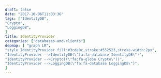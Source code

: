 ```yaml
---
draft: false
date: "2017-10-06T11:03:36"
tags: ["IdentityDB",
"Crypto",
"LoggingDB",
]
title: IdentityProvider
categories: ["databases-and-clients"]
depmap: [ "graph LR",
"style IdentityProvider fill:#3cde8c,stroke:#552523,stroke-width:2px",
"IdentityProvider -->IdentityDB(\"fa:fa-database IdentityDB\")",
"IdentityProvider -->Crypto((\"fa:fa-globe Crypto\"))",
"IdentityProvider -->LoggingDB(\"fa:fa-database LoggingDB\")",
]
---
```

